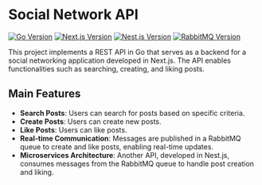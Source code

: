 # Social Network API

[![Go Version](https://img.shields.io/badge/Go-1.17-blue.svg)](https://golang.org/)
[![Next.js Version](https://img.shields.io/badge/Next.js-12.0.7-blue.svg)](https://nextjs.org/)
[![Nest.js Version](https://img.shields.io/badge/Nest.js-8.1.4-blue.svg)](https://nestjs.com/)
[![RabbitMQ Version](https://img.shields.io/badge/RabbitMQ-3.9.11-blue.svg)](https://www.rabbitmq.com/)

This project implements a REST API in Go that serves as a backend for a social networking application developed in Next.js. The API enables functionalities such as searching, creating, and liking posts.

## Main Features

- **Search Posts**: Users can search for posts based on specific criteria.
- **Create Posts**: Users can create new posts.
- **Like Posts**: Users can like posts.
- **Real-time Communication**: Messages are published in a RabbitMQ queue to create and like posts, enabling real-time updates.
- **Microservices Architecture**: Another API, developed in Nest.js, consumes messages from the RabbitMQ queue to handle post creation and liking.
